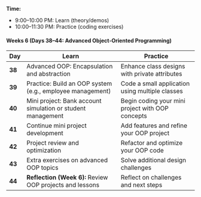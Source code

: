 **Time:**  
- 9:00–10:00 PM: Learn (theory/demos)  
- 10:00–11:30 PM: Practice (coding exercises)

#### **Weeks 6 (Days 38–44: Advanced Object‑Oriented Programming)**

| **Day** | **Learn**                                                    | **Practice**                                              |
|---------|--------------------------------------------------------------|-----------------------------------------------------------|
| **38**  | Advanced OOP: Encapsulation and abstraction                    | Enhance class designs with private attributes             |
| **39**  | Practice: Build an OOP system (e.g., employee management)         | Code a small application using multiple classes           |
| **40**  | Mini project: Bank account simulation or student management       | Begin coding your mini project with OOP concepts            |
| **41**  | Continue mini project development                             | Add features and refine your OOP project                    |
| **42**  | Project review and optimization                                | Refactor and optimize your OOP code                        |
| **43**  | Extra exercises on advanced OOP topics                         | Solve additional design challenges                        |
| **44**  | **Reflection (Week 6):** Review OOP projects and lessons         | Reflect on challenges and next steps                      |
